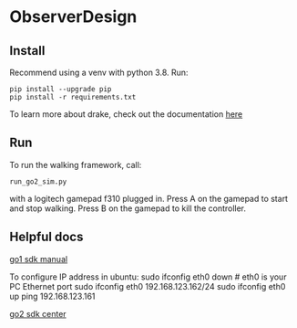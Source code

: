 # ObserverDesign

## Install
Recommend using a venv with python 3.8. Run:
```
pip install --upgrade pip
pip install -r requirements.txt
```

To learn more about drake, check out the documentation [here](https://drake.mit.edu/pydrake/index.html)

## Run 

To run the walking framework, call:
```
run_go2_sim.py
```
with a logitech gamepad f310 plugged in. Press A on the gamepad to start and stop walking. Press B on the gamepad to kill the controller.

## Helpful docs

[go1 sdk manual](https://docs.trossenrobotics.com/unitree_go1_docs/_downloads/7a5296f31f42c1c274387504531932ba/go1_unitree_legged_sdk_manual.pdf)

To configure IP address in ubuntu:
sudo ifconfig eth0 down # eth0 is your PC Ethernet port
sudo ifconfig eth0 192.168.123.162/24
sudo ifconfig eth0 up
ping 192.168.123.161

[go2 sdk center](https://support.unitree.com/home/en/developer)
